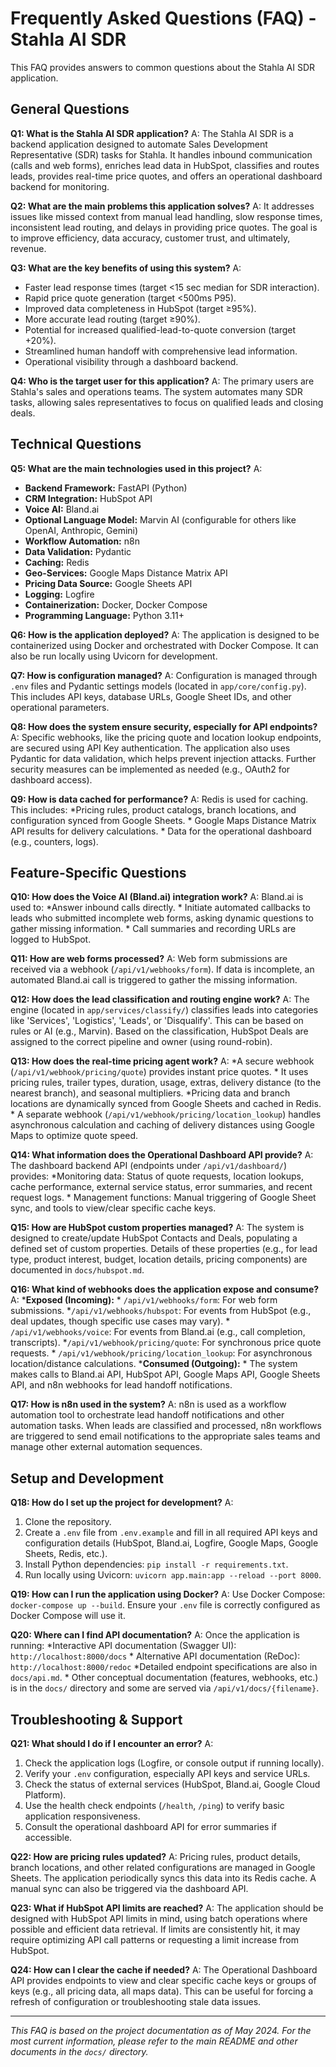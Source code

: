 # Frequently Asked Questions (FAQ) - Stahla AI SDR

This FAQ provides answers to common questions about the Stahla AI SDR application.

## General Questions

**Q1: What is the Stahla AI SDR application?**
A: The Stahla AI SDR is a backend application designed to automate Sales Development Representative (SDR) tasks for Stahla. It handles inbound communication (calls and web forms), enriches lead data in HubSpot, classifies and routes leads, provides real-time price quotes, and offers an operational dashboard backend for monitoring.

**Q2: What are the main problems this application solves?**
A: It addresses issues like missed context from manual lead handling, slow response times, inconsistent lead routing, and delays in providing price quotes. The goal is to improve efficiency, data accuracy, customer trust, and ultimately, revenue.

**Q3: What are the key benefits of using this system?**
A:

* Faster lead response times (target <15 sec median for SDR interaction).
* Rapid price quote generation (target <500ms P95).
* Improved data completeness in HubSpot (target ≥95%).
* More accurate lead routing (target ≥90%).
* Potential for increased qualified-lead-to-quote conversion (target +20%).
* Streamlined human handoff with comprehensive lead information.
* Operational visibility through a dashboard backend.

**Q4: Who is the target user for this application?**
A: The primary users are Stahla's sales and operations teams. The system automates many SDR tasks, allowing sales representatives to focus on qualified leads and closing deals.

## Technical Questions

**Q5: What are the main technologies used in this project?**
A:

* **Backend Framework:** FastAPI (Python)
* **CRM Integration:** HubSpot API
* **Voice AI:** Bland.ai
* **Optional Language Model:** Marvin AI (configurable for others like OpenAI, Anthropic, Gemini)
* **Workflow Automation:** n8n
* **Data Validation:** Pydantic
* **Caching:** Redis
* **Geo-Services:** Google Maps Distance Matrix API
* **Pricing Data Source:** Google Sheets API
* **Logging:** Logfire
* **Containerization:** Docker, Docker Compose
* **Programming Language:** Python 3.11+

**Q6: How is the application deployed?**
A: The application is designed to be containerized using Docker and orchestrated with Docker Compose. It can also be run locally using Uvicorn for development.

**Q7: How is configuration managed?**
A: Configuration is managed through `.env` files and Pydantic settings models (located in `app/core/config.py`). This includes API keys, database URLs, Google Sheet IDs, and other operational parameters.

**Q8: How does the system ensure security, especially for API endpoints?**
A: Specific webhooks, like the pricing quote and location lookup endpoints, are secured using API Key authentication. The application also uses Pydantic for data validation, which helps prevent injection attacks. Further security measures can be implemented as needed (e.g., OAuth2 for dashboard access).

**Q9: How is data cached for performance?**
A: Redis is used for caching. This includes:
    *Pricing rules, product catalogs, branch locations, and configuration synced from Google Sheets.
    *   Google Maps Distance Matrix API results for delivery calculations.
    *   Data for the operational dashboard (e.g., counters, logs).

## Feature-Specific Questions

**Q10: How does the Voice AI (Bland.ai) integration work?**
A: Bland.ai is used to:
    *Answer inbound calls directly.
    *   Initiate automated callbacks to leads who submitted incomplete web forms, asking dynamic questions to gather missing information.
    *   Call summaries and recording URLs are logged to HubSpot.

**Q11: How are web forms processed?**
A: Web form submissions are received via a webhook (`/api/v1/webhooks/form`). If data is incomplete, an automated Bland.ai call is triggered to gather the missing information.

**Q12: How does the lead classification and routing engine work?**
A: The engine (located in `app/services/classify/`) classifies leads into categories like 'Services', 'Logistics', 'Leads', or 'Disqualify'. This can be based on rules or AI (e.g., Marvin). Based on the classification, HubSpot Deals are assigned to the correct pipeline and owner (using round-robin).

**Q13: How does the real-time pricing agent work?**
A:
    *A secure webhook (`/api/v1/webhook/pricing/quote`) provides instant price quotes.
    *   It uses pricing rules, trailer types, duration, usage, extras, delivery distance (to the nearest branch), and seasonal multipliers.
    *Pricing data and branch locations are dynamically synced from Google Sheets and cached in Redis.
    *   A separate webhook (`/api/v1/webhook/pricing/location_lookup`) handles asynchronous calculation and caching of delivery distances using Google Maps to optimize quote speed.

**Q14: What information does the Operational Dashboard API provide?**
A: The dashboard backend API (endpoints under `/api/v1/dashboard/`) provides:
    *Monitoring data: Status of quote requests, location lookups, cache performance, external service status, error summaries, and recent request logs.
    *   Management functions: Manual triggering of Google Sheet sync, and tools to view/clear specific cache keys.

**Q15: How are HubSpot custom properties managed?**
A: The system is designed to create/update HubSpot Contacts and Deals, populating a defined set of custom properties. Details of these properties (e.g., for lead type, product interest, budget, location details, pricing components) are documented in `docs/hubspot.md`.

**Q16: What kind of webhooks does the application expose and consume?**
A:
    ***Exposed (Incoming):**
        *   `/api/v1/webhooks/form`: For web form submissions.
        *`/api/v1/webhooks/hubspot`: For events from HubSpot (e.g., deal updates, though specific use cases may vary).
        *   `/api/v1/webhooks/voice`: For events from Bland.ai (e.g., call completion, transcripts).
        *`/api/v1/webhook/pricing/quote`: For synchronous price quote requests.
        *   `/api/v1/webhook/pricing/location_lookup`: For asynchronous location/distance calculations.
    ***Consumed (Outgoing):**
        *   The system makes calls to Bland.ai API, HubSpot API, Google Maps API, Google Sheets API, and n8n webhooks for lead handoff notifications.

**Q17: How is n8n used in the system?**
A: n8n is used as a workflow automation tool to orchestrate lead handoff notifications and other automation tasks. When leads are classified and processed, n8n workflows are triggered to send email notifications to the appropriate sales teams and manage other external automation sequences.

## Setup and Development

**Q18: How do I set up the project for development?**
A:

1. Clone the repository.
2. Create a `.env` file from `.env.example` and fill in all required API keys and configuration details (HubSpot, Bland.ai, Logfire, Google Maps, Google Sheets, Redis, etc.).
3. Install Python dependencies: `pip install -r requirements.txt`.
4. Run locally using Uvicorn: `uvicorn app.main:app --reload --port 8000`.

**Q19: How can I run the application using Docker?**
A: Use Docker Compose: `docker-compose up --build`. Ensure your `.env` file is correctly configured as Docker Compose will use it.

**Q20: Where can I find API documentation?**
A: Once the application is running:
    *Interactive API documentation (Swagger UI): `http://localhost:8000/docs`
    *   Alternative API documentation (ReDoc): `http://localhost:8000/redoc`
    *Detailed endpoint specifications are also in `docs/api.md`.
    *   Other conceptual documentation (features, webhooks, etc.) is in the `docs/` directory and some are served via `/api/v1/docs/{filename}`.

## Troubleshooting & Support

**Q21: What should I do if I encounter an error?**
A:

1. Check the application logs (Logfire, or console output if running locally).
2. Verify your `.env` configuration, especially API keys and service URLs.
3. Check the status of external services (HubSpot, Bland.ai, Google Cloud Platform).
4. Use the health check endpoints (`/health`, `/ping`) to verify basic application responsiveness.
5. Consult the operational dashboard API for error summaries if accessible.

**Q22: How are pricing rules updated?**
A: Pricing rules, product details, branch locations, and other related configurations are managed in Google Sheets. The application periodically syncs this data into its Redis cache. A manual sync can also be triggered via the dashboard API.

**Q23: What if HubSpot API limits are reached?**
A: The application should be designed with HubSpot API limits in mind, using batch operations where possible and efficient data retrieval. If limits are consistently hit, it may require optimizing API call patterns or requesting a limit increase from HubSpot.

**Q24: How can I clear the cache if needed?**
A: The Operational Dashboard API provides endpoints to view and clear specific cache keys or groups of keys (e.g., all pricing data, all maps data). This can be useful for forcing a refresh of configuration or troubleshooting stale data issues.

---

*This FAQ is based on the project documentation as of May 2024. For the most current information, please refer to the main README and other documents in the `docs/` directory.*
